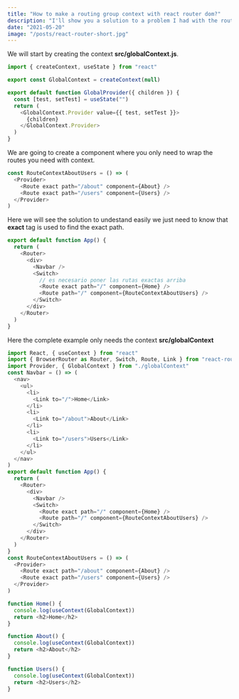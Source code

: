 ```yaml
---
title: "How to make a routing group context with react router dom?"
description: "I'll show you a solution to a problem I had with the routes when I only needed to wrap a few of them"
date: "2021-05-20"
image: "/posts/react-router-short.jpg"
---
```


We will start by creating the context **src/globalContext.js**.

```javascript
import { createContext, useState } from "react"

export const GlobalContext = createContext(null)

export default function GlobalProvider({ children }) {
  const [test, setTest] = useState("")
  return (
    <GlobalContext.Provider value={{ test, setTest }}>
      {children}
    </GlobalContext.Provider>
  )
}
```

We are going to create a component where you only need to wrap the routes you need with context.

```javascript
const RouteContextAboutUsers = () => (
  <Provider>
    <Route exact path="/about" component={About} />
    <Route exact path="/users" component={Users} />
  </Provider>
)
```

Here we will see the solution to undestand easily we just need to know that **exact** tag is used to find the exact path.

```javascript
export default function App() {
  return (
    <Router>
      <div>
        <Navbar />
        <Switch>
          // es necesario poner las rutas exactas arriba
          <Route exact path="/" component={Home} />
          <Route path="/" component={RouteContextAboutUsers} />
        </Switch>
      </div>
    </Router>
  )
}
```

Here the complete example only needs the context **src/globalContext**

```javascript
import React, { useContext } from "react"
import { BrowserRouter as Router, Switch, Route, Link } from "react-router-dom"
import Provider, { GlobalContext } from "./globalContext"
const Navbar = () => (
  <nav>
    <ul>
      <li>
        <Link to="/">Home</Link>
      </li>
      <li>
        <Link to="/about">About</Link>
      </li>
      <li>
        <Link to="/users">Users</Link>
      </li>
    </ul>
  </nav>
)
export default function App() {
  return (
    <Router>
      <div>
        <Navbar />
        <Switch>
          <Route exact path="/" component={Home} />
          <Route path="/" component={RouteContextAboutUsers} />
        </Switch>
      </div>
    </Router>
  )
}
const RouteContextAboutUsers = () => (
  <Provider>
    <Route exact path="/about" component={About} />
    <Route exact path="/users" component={Users} />
  </Provider>
)

function Home() {
  console.log(useContext(GlobalContext))
  return <h2>Home</h2>
}

function About() {
  console.log(useContext(GlobalContext))
  return <h2>About</h2>
}

function Users() {
  console.log(useContext(GlobalContext))
  return <h2>Users</h2>
}
```
